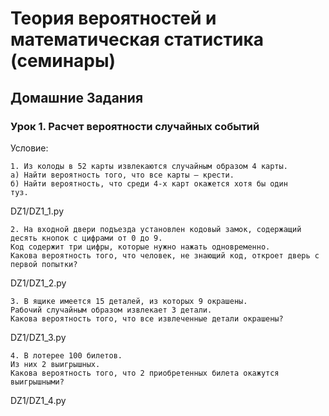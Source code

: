 # Теория вероятностей и математическая статистика (семинары)

## Домашние Задания

### Урок 1. Расчет вероятности случайных событий

Условие:

    1. Из колоды в 52 карты извлекаются случайным образом 4 карты.
    a) Найти вероятность того, что все карты – крести.
    б) Найти вероятность, что среди 4-х карт окажется хотя бы один
    туз.

DZ1/DZ1_1.py

    2. На входной двери подъезда установлен кодовый замок, содержащий десять кнопок с цифрами от 0 до 9.
    Код содержит три цифры, которые нужно нажать одновременно.
    Какова вероятность того, что человек, не знающий код, откроет дверь с первой попытки?

DZ1/DZ1_2.py

    3. В ящике имеется 15 деталей, из которых 9 окрашены.
    Рабочий случайным образом извлекает 3 детали.
    Какова вероятность того, что все извлеченные детали окрашены?

DZ1/DZ1_3.py

    4. В лотерее 100 билетов.
    Из них 2 выигрышных.
    Какова вероятность того, что 2 приобретенных билета окажутся
    выигрышными?

DZ1/DZ1_4.py
